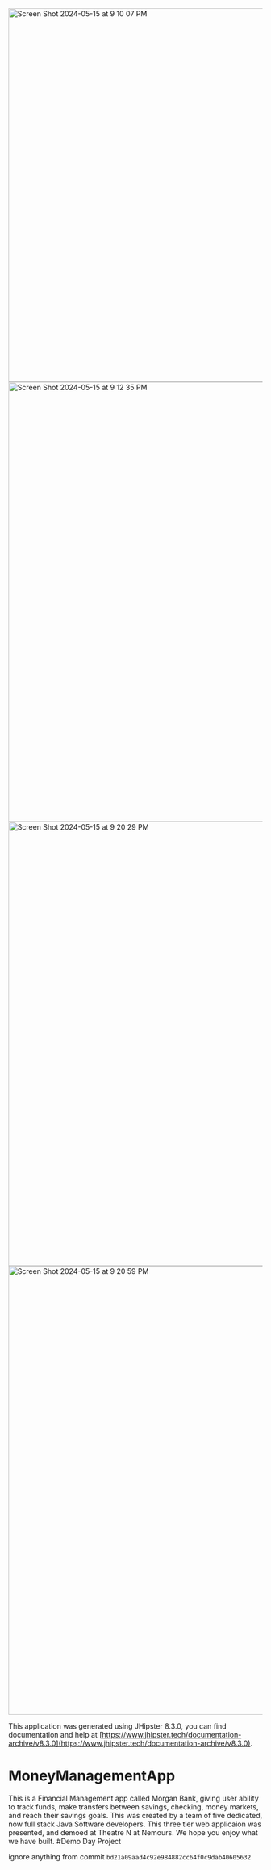 
<img width="740" alt="Screen Shot 2024-05-15 at 9 10 07 PM" src="https://github.com/Morgan-MoneyApp/MoneyManagementApp/assets/144973566/a1c400ec-3949-4ff6-a448-274f40c965ee">


<img width="871" alt="Screen Shot 2024-05-15 at 9 12 35 PM" src="https://github.com/Morgan-MoneyApp/MoneyManagementApp/assets/144973566/92ba987a-6af9-4834-aa20-e5a1dbe18e9d">


<img width="880" alt="Screen Shot 2024-05-15 at 9 20 29 PM" src="https://github.com/Morgan-MoneyApp/MoneyManagementApp/assets/144973566/eed66555-a08e-4212-adcc-df2bbf616a04">

<img width="889" alt="Screen Shot 2024-05-15 at 9 20 59 PM" src="https://github.com/Morgan-MoneyApp/MoneyManagementApp/assets/144973566/970ce19b-372b-4483-b3e8-5e93a886fe7e">


This application was generated using JHipster 8.3.0, you can find documentation and help at [https://www.jhipster.tech/documentation-archive/v8.3.0](https://www.jhipster.tech/documentation-archive/v8.3.0).


# MoneyManagementApp
This is a Financial Management app called Morgan Bank, giving user ability to track funds, make transfers between savings, checking, money markets, and reach their savings goals. This was created by a team of five dedicated, now full stack Java Software developers. This three tier web applicaion was presented, and demoed at Theatre N at Nemours. We hope you enjoy what we have built.
#Demo Day Project

ignore anything from commit `bd21a09aad4c92e984882cc64f0c9dab40605632`
